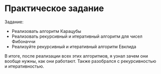 # Практическое задание

Задание:
- Реализовать алгоритм Карацубы 
- Реализовать рекурсивный и итеративный алгоритм для чисел Фибоначчи 
- Реализуйте рекурсивный и итеративный алгоритм Евклида 

В итоге, после реализации всех этих алгоритмов, я узнал зачем они вообще нужны, как они работают. Также разобрался с рекурсивностью и итеративностью.
